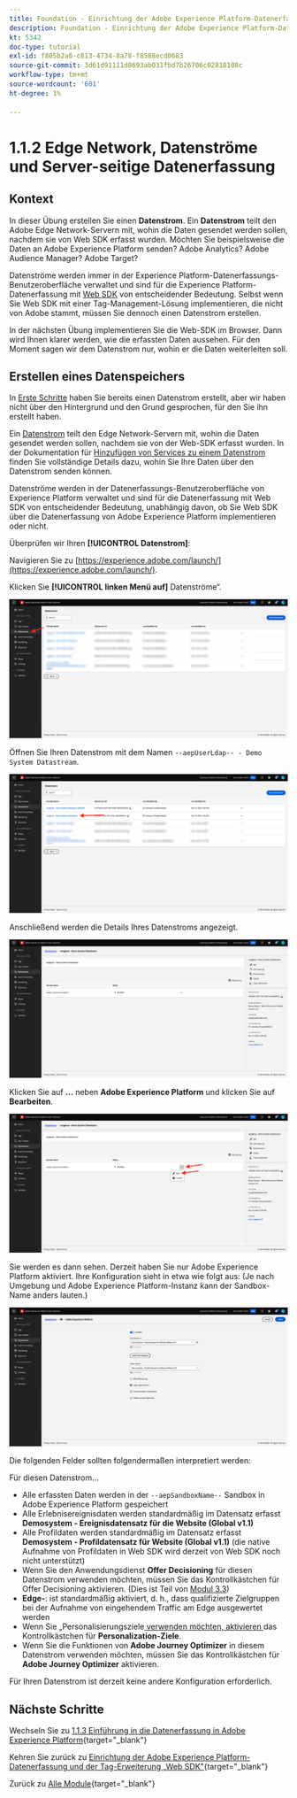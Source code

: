 ```yaml
---
title: Foundation - Einrichtung der Adobe Experience Platform-Datenerfassung und der Web-SDK-Erweiterung - Edge Network, Datenströme und Server-seitige Datenerfassung
description: Foundation - Einrichtung der Adobe Experience Platform-Datenerfassung und der Web-SDK-Erweiterung - Edge Network, Datenströme und Server-seitige Datenerfassung
kt: 5342
doc-type: tutorial
exl-id: f805b2a6-c813-4734-8a78-f8588ecd0683
source-git-commit: 3d61d91111d8693ab031fbd7b26706c02818108c
workflow-type: tm+mt
source-wordcount: '601'
ht-degree: 1%

---
```


# 1.1.2 Edge Network, Datenströme und Server-seitige Datenerfassung

## Kontext

In dieser Übung erstellen Sie einen **Datenstrom**. Ein **Datenstrom** teilt den Adobe Edge Network-Servern mit, wohin die Daten gesendet werden sollen, nachdem sie von Web SDK erfasst wurden. Möchten Sie beispielsweise die Daten an Adobe Experience Platform senden? Adobe Analytics? Adobe Audience Manager? Adobe Target?

Datenströme werden immer in der Experience Platform-Datenerfassungs-Benutzeroberfläche verwaltet und sind für die Experience Platform-Datenerfassung mit [Web SDK](https://experienceleague.adobe.com/de/docs/experience-platform/web-sdk/home) von entscheidender Bedeutung. Selbst wenn Sie Web SDK mit einer Tag-Management-Lösung implementieren, die nicht von Adobe stammt, müssen Sie dennoch einen Datenstrom erstellen.

In der nächsten Übung implementieren Sie die Web-SDK im Browser. Dann wird Ihnen klarer werden, wie die erfassten Daten aussehen. Für den Moment sagen wir dem Datenstrom nur, wohin er die Daten weiterleiten soll.

## Erstellen eines Datenspeichers

In [Erste Schritte](./../../../../modules/getting-started/gettingstarted/ex2.md) haben Sie bereits einen Datenstrom erstellt, aber wir haben nicht über den Hintergrund und den Grund gesprochen, für den Sie ihn erstellt haben.

Ein [Datenstrom](https://experienceleague.adobe.com/de/docs/experience-platform/datastreams/overview) teilt den Edge Network-Servern mit, wohin die Daten gesendet werden sollen, nachdem sie von der Web-SDK erfasst wurden. In der Dokumentation für [Hinzufügen von Services zu einem Datenstrom](https://experienceleague.adobe.com/de/docs/experience-platform/datastreams/configure#add-services) finden Sie vollständige Details dazu, wohin Sie Ihre Daten über den Datenstrom senden können.

Datenströme werden in der Datenerfassungs-Benutzeroberfläche von Experience Platform verwaltet und sind für die Datenerfassung mit Web SDK von entscheidender Bedeutung, unabhängig davon, ob Sie Web SDK über die Datenerfassung von Adobe Experience Platform implementieren oder nicht.

Überprüfen wir Ihren **[!UICONTROL Datenstrom]**:

Navigieren Sie zu [https://experience.adobe.com/launch/](https://experience.adobe.com/launch/).

Klicken Sie **[!UICONTROL linken Menü auf]** Datenströme“.

![Klicken Sie im linken Navigationsbereich auf das Datenstrom -Symbol](./images/edgeconfig1.png)

Öffnen Sie Ihren Datenstrom mit dem Namen `--aepUserLdap-- - Demo System Datastream`.

![Benennen Sie den Datenstrom und speichern Sie ihn](./images/edgeconfig2.png)

Anschließend werden die Details Ihres Datenstroms angezeigt.

![Benennen Sie den Datenstrom und speichern Sie ihn](./images/edgecfg1.png)

Klicken Sie auf **…** neben **Adobe Experience Platform** und klicken Sie auf **Bearbeiten**.

![Benennen Sie den Datenstrom und speichern Sie ihn](./images/edgecfg1a.png)

Sie werden es dann sehen. Derzeit haben Sie nur Adobe Experience Platform aktiviert. Ihre Konfiguration sieht in etwa wie folgt aus: (Je nach Umgebung und Adobe Experience Platform-Instanz kann der Sandbox-Name anders lauten.)

![Benennen Sie den Datenstrom und speichern Sie ihn](./images/edgecfg2.png)

Die folgenden Felder sollten folgendermaßen interpretiert werden:

Für diesen Datenstrom…

- Alle erfassten Daten werden in der `--aepSandboxName--` Sandbox in Adobe Experience Platform gespeichert
- Alle Erlebnisereignisdaten werden standardmäßig im Datensatz erfasst **Demosystem - Ereignisdatensatz für die Website (Global v1.1)**
- Alle Profildaten werden standardmäßig im Datensatz erfasst **Demosystem - Profildatensatz für Website (Global v1.1)** (die native Aufnahme von Profildaten in Web SDK wird derzeit von Web SDK noch nicht unterstützt)
- Wenn Sie den Anwendungsdienst **Offer Decisioning** für diesen Datenstrom verwenden möchten, müssen Sie das Kontrollkästchen für Offer Decisioning aktivieren. (Dies ist Teil von [Modul 3.3](./../../../../modules/delivery-activation/ajo-b2c/ajob2c-3/offer-decisioning.md))
- **Edge-**: ist standardmäßig aktiviert, d. h., dass qualifizierte Zielgruppen bei der Aufnahme von eingehendem Traffic am Edge ausgewertet werden
- Wenn Sie „Personalisierungsziele[ verwenden möchten, aktivieren ](https://experienceleague.adobe.com/de/docs/experience-platform/destinations/catalog/personalization/overview) das Kontrollkästchen für **Personalization-Ziele**.
- Wenn Sie die Funktionen von **Adobe Journey Optimizer** in diesem Datenstrom verwenden möchten, müssen Sie das Kontrollkästchen für **Adobe Journey Optimizer** aktivieren.

Für Ihren Datenstrom ist derzeit keine andere Konfiguration erforderlich.

## Nächste Schritte

Wechseln Sie zu [1.1.3 Einführung in die Datenerfassung in Adobe Experience Platform](./ex3.md){target="_blank"}

Kehren Sie zurück zu [Einrichtung der Adobe Experience Platform-Datenerfassung und der Tag-Erweiterung „Web SDK&quot;](./data-ingestion-launch-web-sdk.md){target="_blank"}

Zurück zu [Alle Module](./../../../../overview.md){target="_blank"}
